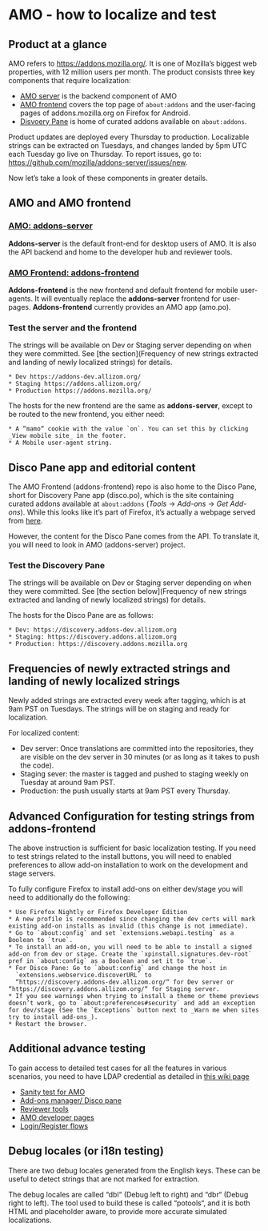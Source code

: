 # AMO - how to localize and test

## Product at a glance

AMO refers to https://addons.mozilla.org/. It is one of Mozilla’s biggest web properties, with 12 million users per month. The product consists three key components that require localization:

* [AMO server](https://pontoon.mozilla.org/projects/amo) is the backend component of AMO
* [AMO frontend](https://pontoon.mozilla.org/projects/amo-frontend/) covers the top page of `about:addons` and the user-facing pages of addons.mozilla.org on Firefox for Android.
* [Disvoery Pane](https://pontoon.mozilla.org/projects/amo-frontend/) is home of curated addons available on `about:addons`.

Product updates are deployed every Thursday to production. Localizable strings can be extracted on Tuesdays, and changes landed by 5pm UTC each Tuesday go live on Thursday. To report issues, go to: https://github.com/mozilla/addons-server/issues/new.

Now let’s take a look of these components in greater details.

## AMO and AMO frontend

### [AMO: addons-server](https://pontoon.mozilla.org/projects/amo)

**Addons-server** is the default front-end for desktop users of AMO. It is also the API backend and home to the developer hub and reviewer tools.

### [AMO Frontend: addons-frontend](https://pontoon.mozilla.org/projects/amo)

**Addons-frontend** is the new frontend and default frontend for mobile user-agents. It will eventually replace the **addons-server** frontend for user-pages. **Addons-frontend** currently provides an AMO app (amo.po).

### Test the server and the frontend

The strings will be available on Dev or Staging server depending on when they were committed. See [the section](Frequency of new strings extracted and landing of newly localized strings) for details.

    * Dev https://addons-dev.allizom.org/
    * Staging https://addons.allizom.org/
    * Production https://addons.mozilla.org/

The hosts for the new frontend are the same as **addons-server**, except to be routed to the new frontend, you either need:

    * A “mamo“ cookie with the value `on`. You can set this by clicking _View mobile site_ in the footer.
    * A Mobile user-agent string.

## Disco Pane app and editorial content

The AMO Frontend (addons-frontend) repo is also home to the Disco Pane, short for Discovery Pane app (disco.po), which is the site containing curated addons available at `about:addons`
(_Tools_ -> _Add-ons_ -> _Get Add-ons_). While this looks like it’s part of Firefox, it’s actually a webpage served from [here](https://discovery.addons.mozilla.org).

However, the content for the Disco Pane comes from the API. To translate it, you will need to look in AMO (addons-server) project.

### Test the Discovery Pane

The strings will be available on Dev or Staging server depending on when they were committed. See [the section below](Frequency of new strings extracted and landing of newly localized strings) for details.

The hosts for the Disco Pane are as follows:

    * Dev: https://discovery.addons-dev.allizom.org
    * Staging: https://discovery.addons.allizom.org
    * Production: https://discovery.addons.mozilla.org

## Frequencies of newly extracted strings and landing of newly localized strings

Newly added strings are extracted every week after tagging, which is at 9am PST on Tuesdays. The strings will be on staging and ready for localization.

For localized content:

* Dev server: Once translations are committed into the repositories, they are visible on the dev server in 30 minutes (or as long as it takes to push the code).
* Staging sever: the master is tagged and pushed to staging weekly on Tuesday at around 9am PST.
* Production: the push usually starts at 9am PST every Thursday.

## Advanced Configuration for testing strings from **addons-frontend**

The above instruction is sufficient for basic localization testing. If you need to test strings related to the install buttons, you will need to enabled preferences to allow add-on installation to work on the development and stage servers.

To fully configure Firefox to install add-ons on either dev/stage you will
need to additionally do the following:

    * Use Firefox Nightly or Firefox Developer Edition
    * A new profile is recommended since changing the dev certs will mark existing add-on installs as invalid (this change is not immediate).
    * Go to `about:config` and set `extensions.webapi.testing` as a Boolean to `true`.
    * To install an add-on, you will need to be able to install a signed add-on from dev or stage. Create the `xpinstall.signatures.dev-root` pref in `about:config` as a Boolean and set it to `true`.
    * For Disco Pane: Go to `about:config` and change the host in
      `extensions.webservice.discoverURL` to
      “https://discovery.addons-dev.allizom.org/“ for Dev server or “https://discovery.addons.allizom.org/“ for Staging server.
    * If you see warnings when trying to install a theme or theme previews doesn’t work, go to `about:preferences#security` and add an exception for dev/stage (See the `Exceptions` button next to _Warn me when sites try to install add-ons_).
    * Restart the browser.

## Additional advance testing

To gain access to detailed test cases for all the features in various scenarios, you need to have LDAP credential as detailed in [this wiki page](https://wiki.mozilla.org/TestEngineering/Testrail)

* [Sanity test for AMO](https://testrail.stage.mozaws.net/index.php?/suites/view/108&group_by=cases:section_id&group_order=asc)
* [Add-ons manager/ Disco pane](https://testrail.stage.mozaws.net/index.php?/suites/view/98&group_by=cases:section_id&group_order=asc)
* [Reviewer tools](https://testrail.stage.mozaws.net/index.php?/suites/view/100&group_by=cases:section_id&group_order=asc)
* [AMO developer pages](https://testrail.stage.mozaws.net/index.php?/suites/view/99&group_by=cases:section_id&group_order=asc)
* [Login/Register flows](https://testrail.stage.mozaws.net/index.php?/suites/view/95&group_by=cases:section_id&group_order=asc)

## Debug locales (or i18n testing)

There are two debug locales generated from the English keys. These can be useful to detect strings that are not marked for extraction.

The debug locales are called “dbl“ (Debug left to right) and “dbr“ (Debug right to left). The tool used to build these is called “potools“, and it is both HTML and placeholder aware, to provide more accurate simulated localizations.
